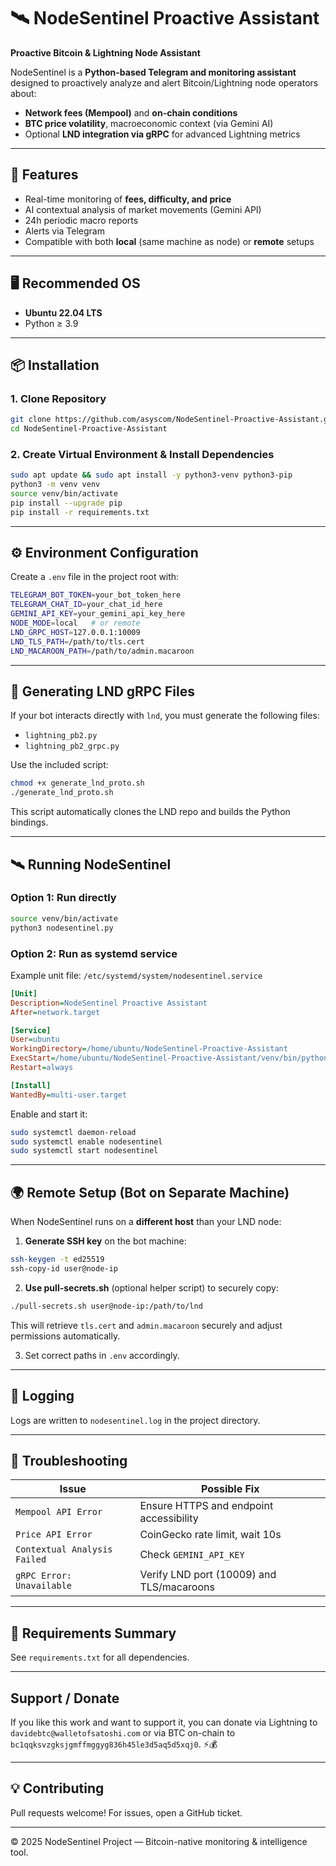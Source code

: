 # 🛰️ NodeSentinel Proactive Assistant
**Proactive Bitcoin & Lightning Node Assistant**

NodeSentinel is a **Python-based Telegram and monitoring assistant** designed to proactively analyze and alert Bitcoin/Lightning node operators about:
- **Network fees (Mempool)** and **on-chain conditions**
- **BTC price volatility**, macroeconomic context (via Gemini AI)
- Optional **LND integration via gRPC** for advanced Lightning metrics

---

## 🧩 Features
- Real-time monitoring of **fees, difficulty, and price**
- AI contextual analysis of market movements (Gemini API)
- 24h periodic macro reports
- Alerts via Telegram
- Compatible with both **local** (same machine as node) or **remote** setups

---

## 🖥️ Recommended OS
- **Ubuntu 22.04 LTS**
- Python ≥ 3.9

---

## 📦 Installation

### 1. Clone Repository
```bash
git clone https://github.com/asyscom/NodeSentinel-Proactive-Assistant.git
cd NodeSentinel-Proactive-Assistant
```

### 2. Create Virtual Environment & Install Dependencies
```bash
sudo apt update && sudo apt install -y python3-venv python3-pip
python3 -m venv venv
source venv/bin/activate
pip install --upgrade pip
pip install -r requirements.txt
```

---

## ⚙️ Environment Configuration

Create a `.env` file in the project root with:

```bash
TELEGRAM_BOT_TOKEN=your_bot_token_here
TELEGRAM_CHAT_ID=your_chat_id_here
GEMINI_API_KEY=your_gemini_api_key_here
NODE_MODE=local   # or remote
LND_GRPC_HOST=127.0.0.1:10009
LND_TLS_PATH=/path/to/tls.cert
LND_MACAROON_PATH=/path/to/admin.macaroon
```

---

## 🧠 Generating LND gRPC Files

If your bot interacts directly with `lnd`, you must generate the following files:
- `lightning_pb2.py`
- `lightning_pb2_grpc.py`

Use the included script:

```bash
chmod +x generate_lnd_proto.sh
./generate_lnd_proto.sh
```

This script automatically clones the LND repo and builds the Python bindings.

---

## 🛰️ Running NodeSentinel

### Option 1: Run directly
```bash
source venv/bin/activate
python3 nodesentinel.py
```

### Option 2: Run as systemd service

Example unit file: `/etc/systemd/system/nodesentinel.service`

```ini
[Unit]
Description=NodeSentinel Proactive Assistant
After=network.target

[Service]
User=ubuntu
WorkingDirectory=/home/ubuntu/NodeSentinel-Proactive-Assistant
ExecStart=/home/ubuntu/NodeSentinel-Proactive-Assistant/venv/bin/python3 nodesentinel.py
Restart=always

[Install]
WantedBy=multi-user.target
```

Enable and start it:
```bash
sudo systemctl daemon-reload
sudo systemctl enable nodesentinel
sudo systemctl start nodesentinel
```

---

## 🌍 Remote Setup (Bot on Separate Machine)

When NodeSentinel runs on a **different host** than your LND node:

1. **Generate SSH key** on the bot machine:
```bash
ssh-keygen -t ed25519
ssh-copy-id user@node-ip
```

2. **Use pull-secrets.sh** (optional helper script) to securely copy:
```bash
./pull-secrets.sh user@node-ip:/path/to/lnd
```

This will retrieve `tls.cert` and `admin.macaroon` securely and adjust permissions automatically.

3. Set correct paths in `.env` accordingly.

---

## 🧾 Logging

Logs are written to `nodesentinel.log` in the project directory.

---



## 🧰 Troubleshooting

| Issue | Possible Fix |
|-------|---------------|
| `Mempool API Error` | Ensure HTTPS and endpoint accessibility |
| `Price API Error` | CoinGecko rate limit, wait 10s |
| `Contextual Analysis Failed` | Check `GEMINI_API_KEY` |
| `gRPC Error: Unavailable` | Verify LND port (10009) and TLS/macaroons |

---

## 🧱 Requirements Summary

See `requirements.txt` for all dependencies.

---
## Support / Donate

If you like this work and want to support it, you can donate via Lightning to `davidebtc@walletofsatoshi.com` or via BTC on-chain to `bc1qqksvzgksjgmffmggyg836h45le3d5aq5d5xqj0`. ⚡💰

---
## 💡 Contributing
Pull requests welcome! For issues, open a GitHub ticket.

---
© 2025 NodeSentinel Project — Bitcoin-native monitoring & intelligence tool.
